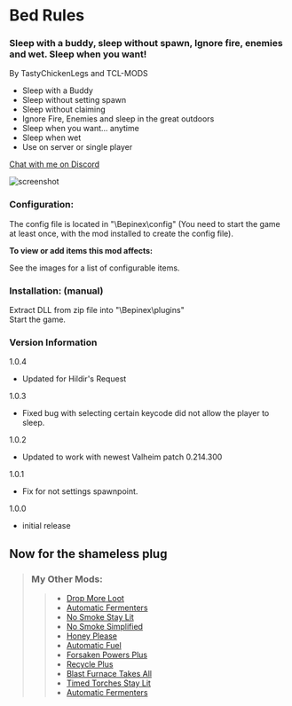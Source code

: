 
# Bed Rules

### Sleep with a buddy, sleep without spawn, Ignore fire, enemies and wet.  Sleep when you want!

By TastyChickenLegs and TCL-MODS

- Sleep with a Buddy
- Sleep without setting spawn
- Sleep without claiming
- Ignore Fire, Enemies and sleep in the great outdoors
- Sleep when you want... anytime
- Sleep when wet 
- Use on server or single player

[Chat with me on Discord](https://discord.com/users/TastyChickenLegs#4818)



![screenshot](https://i.ibb.co/Wv7LNMH/menubed.png)


### Configuration:

The config file is located in "<GameDirectory>\Bepinex\config" (You need to start the game at least once, with the mod installed to create the config file).

<b>To view or add items this mod affects:  </b>

See the images for a list of configurable items.







### Installation: (manual)  


Extract DLL from zip file into "<GameDirectory>\Bepinex\plugins"  
Start the game.

### Version Information

1.0.4

- Updated for Hildir's Request


1.0.3

- Fixed bug with selecting certain keycode did not allow the player to sleep.


1.0.2

- Updated to work with newest Valheim patch 0.214.300


1.0.1

- Fix for not settings spawnpoint.

1.0.0

- initial release

##	Now for the shameless plug

> ### My Other Mods:
>>* [Drop More Loot](https://valheim.thunderstore.io/package/TastyChickenLegs/DropMoreLoot/)
>>* [Automatic Fermenters](https://valheim.thunderstore.io/package/TastyChickenLegs/AutomaticFermenters/)
>>* [No Smoke Stay Lit](https://valheim.thunderstore.io/package/TastyChickenLegs/NoSmokeStayLit/)
>>* [No Smoke Simplified](https://valheim.thunderstore.io/package/TastyChickenLegs/NoSmokeSimplified/)
>>* [Honey Please](https://valheim.thunderstore.io/package/TastyChickenLegs/HoneyPlease/)
>>* [Automatic Fuel](https://valheim.thunderstore.io/package/TastyChickenLegs/AutomaticFuel/)
>>* [Forsaken Powers Plus](https://valheim.thunderstore.io/package/TastyChickenLegs/ForsakenPowersPlus/)
>>* [Recycle Plus](https://valheim.thunderstore.io/package/TastyChickenLegs/RecyclePlus/)
>>* [Blast Furnace Takes All](https://valheim.thunderstore.io/package/TastyChickenLegs/BlastFurnaceTakesAll/)
>>* [Timed Torches Stay Lit](https://valheim.thunderstore.io/package/TastyChickenLegs/TimedTorchesStayLit/)
>>* [Automatic Fermenters](https://valheim.thunderstore.io/package/TastyChickenLegs/AutomaticFermenters/)
